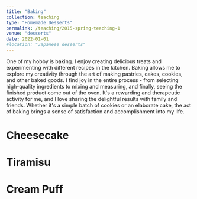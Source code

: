 ```yaml
---
title: "Baking"
collection: teaching
type: "Homemade Desserts"
permalink: /teaching/2015-spring-teaching-1
venue: "desserts"
date: 2022-01-01
#location: "Japanese desserts"
---
```


One of my hobby is baking. I enjoy creating delicious treats and experimenting with different recipes in the kitchen. Baking allows me to explore my creativity through the art of making pastries, cakes, cookies, and other baked goods. I find joy in the entire process - from selecting high-quality ingredients to mixing and measuring, and finally, seeing the finished product come out of the oven. It's a rewarding and therapeutic activity for me, and I love sharing the delightful results with family and friends. Whether it's a simple batch of cookies or an elaborate cake, the act of baking brings a sense of satisfaction and accomplishment into my life.

Cheesecake
======

Tiramisu
======

Cream Puff
======
